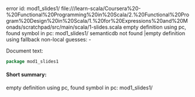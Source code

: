 error id: mod1_slides1/
file://<WORKSPACE>/learn-scala/Coursera%20-%20Functional%20Programming%20in%20Scala/2.%20Functional%20Program%20Design%20in%20Scala/1.%20for%20Expressions%20and%20Monads/scratchpad/src/main/scala/1-slides.scala
empty definition using pc, found symbol in pc: mod1_slides1/
semanticdb not found
|empty definition using fallback
non-local guesses:
	 -

Document text:

```scala
package mod1_slides1


```

#### Short summary: 

empty definition using pc, found symbol in pc: mod1_slides1/